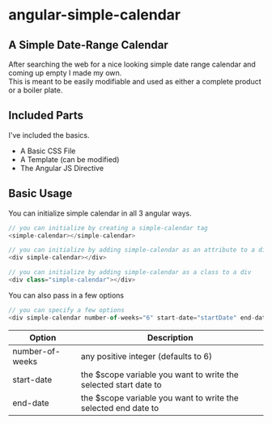 # angular-simple-calendar

## A Simple Date-Range Calendar

After searching the web for a nice looking simple date range calendar and coming up empty I made my own.<br>
This is meant to be easily modifiable and used as either a complete product or a boiler plate.

## Included Parts

I've included the basics.
<ul>
  <li>A Basic CSS File</li>
  <li>A Template (can be modified)</li>
  <li>The Angular JS Directive</li>
</ul>

## Basic Usage
You can initialize simple calendar in all 3 angular ways.
```javascript
// you can initialize by creating a simple-calendar tag
<simple-calendar></simple-calendar>

// you can initialize by adding simple-calendar as an attribute to a div
<div simple-calendar></div>

// you can initialize by adding simple-calendar as a class to a div
<div class="simple-calendar"></div>
```
You can also pass in a few options
```javascript
// you can specify a few options
<div simple-calendar number-of-weeks="6" start-date="startDate" end-date="endDate"></div>
```
Option  | Description
------------- | -------------
number-of-weeks  | any positive integer (defaults to 6)
start-date  | the $scope variable you want to write the selected start date to
end-date  | the $scope variable you want to write the selected end date to

